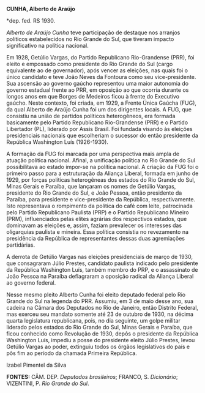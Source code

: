 **CUNHA, Alberto de Araújo**

\*dep. fed. RS 1930.

*Alberto de Araújo Cunha* teve participação de destaque nos arranjos
políticos estabelecidos no Rio Grande do Sul, que tiveram impacto
significativo na política nacional.

Em 1928, Getúlio Vargas, do Partido Republicano Rio-Grandense (PRR), foi
eleito e empossado como presidente do Rio Grande do Sul (cargo
equivalente ao de governador), após vencer as eleições, nas quais foi o
único candidato e teve João Neves da Fontoura como seu vice-presidente.
Sua ascensão ao governo gaúcho representou uma maior autonomia do
governo estadual frente ao PRR, em oposição ao que ocorria durante os
longos anos em que Borges de Medeiros ficou à frente do Executivo
gaúcho. Neste contexto, foi criada, em 1929, a Frente Única Gaúcha
(FUG), da qual Alberto de Araújo Cunha foi um dos dirigentes locais. A
FUG, que consistiu na união de partidos políticos heterogêneos, era
formada basicamente pelo Partido Republicano Rio-Grandense (PRR) e o
Partido Libertador (PL), liderado por Assis Brasil. Foi fundada visando
às eleições presidenciais nacionais que escolheriam o sucessor do então
presidente da República Washington Luís (1926-1930).

A formação da FUG foi marcada por uma perspectiva mais ampla de atuação
política nacional. Afinal, a unificação política no Rio Grande do Sul
possibilitava ao estado impor-se na política nacional. A criação da FUG
foi o primeiro passo para a estruturação da Aliança Liberal, formada em
junho de 1929, por forças políticas heterogêneas dos estados do Rio
Grande do Sul, Minas Gerais e Paraíba, que lançaram os nomes de Getúlio
Vargas, presidente do Rio Grande do Sul, e João Pessoa, então presidente
da Paraíba, para presidente e vice-presidente da República,
respectivamente. Isto representava o rompimento da política do café com
leite, patrocinada pelo Partido Republicano Paulista (PRP) e o Partido
Republicano Mineiro (PRM), influenciados pelas elites agrárias dos
respectivos estados, que dominavam as eleições e, assim, faziam
prevalecer os interesses das oligarquias paulista e mineira. Essa
política consistia no revezamento na presidência da República de
representantes dessas duas agremiações partidárias.

A derrota de Getúlio Vargas nas eleições presidenciais de março de 1930,
que consagraram Júlio Prestes, candidato paulista indicado pelo
presidente da República Washington Luís, também membro do PRP, e o
assassinato de João Pessoa na Paraíba deflagraram a oposição radical da
Aliança Liberal ao governo federal.

Nesse mesmo pleito Alberto Cunha foi eleito deputado federal pelo Rio
Grande do Sul na legenda do PRR. Assumiu, em 3 de maio desse ano, sua
cadeira na Câmara dos Deputados no Rio de Janeiro, então Distrito
Federal, mas exerceu seu mandato somente até 23 de outubro de 1930, na
décima quarta legislatura republicana, pois, no dia seguinte, um golpe
militar liderado pelos estados do Rio Grande do Sul, Minas Gerais e
Paraíba, que ficou conhecido como Revolução de 1930, depôs o presidente
da República Washington Luís, impediu a posse do presidente eleito Júlio
Prestes, levou Getúlio Vargas ao poder, extinguiu todos os órgãos
legislativos do país e pôs fim ao período da chamada Primeira República.

Izabel Pimentel da Silva

**FONTES:** CÂM. DEP. *Deputados brasileiros*; FRANCO, S. *Dicionário*;
VIZENTINI, P. *Rio Grande do Sul*.
